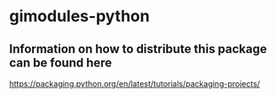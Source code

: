 # gimodules-python

## Information on how to distribute this package can be found here
https://packaging.python.org/en/latest/tutorials/packaging-projects/